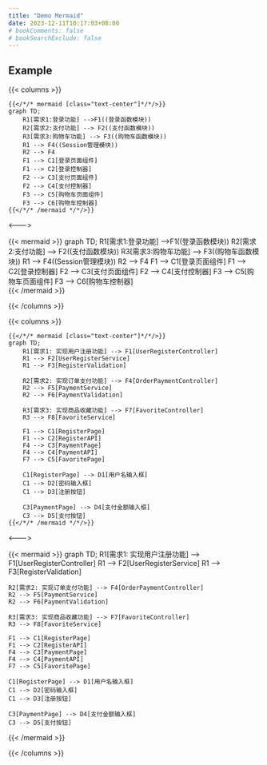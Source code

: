 ```yaml
---
title: "Demo Mermaid"
date: 2023-12-11T10:17:03+08:00
# bookComments: false
# bookSearchExclude: false
---
```


## Example

{{< columns >}}
```tpl
{{</*/* mermaid [class="text-center"]*/*/>}}
graph TD;
    R1[需求1:登录功能] -->F1((登录函数模块))
    R2[需求2:支付功能] --> F2((支付函数模块))
    R3[需求3:购物车功能] --> F3((购物车函数模块))
    R1 --> F4((Session管理模块))
    R2 --> F4
    F1 --> C1[登录页面组件]
    F1 --> C2[登录控制器]
    F2 --> C3[支付页面组件] 
    F2 --> C4[支付控制器]
    F3 --> C5[购物车页面组件]
    F3 --> C6[购物车控制器]
{{</*/* /mermaid */*/>}}
```

<--->

{{< mermaid >}}
graph TD;
    R1[需求1:登录功能] -->F1((登录函数模块))
    R2[需求2:支付功能] --> F2((支付函数模块))
    R3[需求3:购物车功能] --> F3((购物车函数模块))
    R1 --> F4((Session管理模块))
    R2 --> F4
    F1 --> C1[登录页面组件]
    F1 --> C2[登录控制器]
    F2 --> C3[支付页面组件] 
    F2 --> C4[支付控制器]
    F3 --> C5[购物车页面组件]
    F3 --> C6[购物车控制器]    
{{< /mermaid >}}

{{< /columns >}}

{{< columns >}}
```tpl
{{</*/* mermaid [class="text-center"]*/*/>}}
graph TD; 
    R1[需求1: 实现用户注册功能] --> F1[UserRegisterController]
    R1 --> F2[UserRegisterService]
    R1 --> F3[RegisterValidation]
    
    R2[需求2: 实现订单支付功能] --> F4[OrderPaymentController]
    R2 --> F5[PaymentService]
    R2 --> F6[PaymentValidation]
    
    R3[需求3: 实现商品收藏功能] --> F7[FavoriteController]
    R3 --> F8[FavoriteService]
    
    F1 --> C1[RegisterPage]
    F1 --> C2[RegisterAPI]
    F4 --> C3[PaymentPage]
    F4 --> C4[PaymentAPI]
    F7 --> C5[FavoritePage]
    
    C1[RegisterPage] --> D1[用户名输入框]
    C1 --> D2[密码输入框]
    C1 --> D3[注册按钮]
    
    C3[PaymentPage] --> D4[支付金额输入框]
    C3 --> D5[支付按钮]
{{</*/* /mermaid */*/>}}
```

<--->

{{< mermaid >}}
graph TD; 
    R1[需求1: 实现用户注册功能] --> F1[UserRegisterController]
    R1 --> F2[UserRegisterService]
    R1 --> F3[RegisterValidation]
    
    R2[需求2: 实现订单支付功能] --> F4[OrderPaymentController]
    R2 --> F5[PaymentService]
    R2 --> F6[PaymentValidation]
    
    R3[需求3: 实现商品收藏功能] --> F7[FavoriteController]
    R3 --> F8[FavoriteService]
    
    F1 --> C1[RegisterPage]
    F1 --> C2[RegisterAPI]
    F4 --> C3[PaymentPage]
    F4 --> C4[PaymentAPI]
    F7 --> C5[FavoritePage]
    
    C1[RegisterPage] --> D1[用户名输入框]
    C1 --> D2[密码输入框]
    C1 --> D3[注册按钮]
    
    C3[PaymentPage] --> D4[支付金额输入框]
    C3 --> D5[支付按钮]    
{{< /mermaid >}}

{{< /columns >}}



